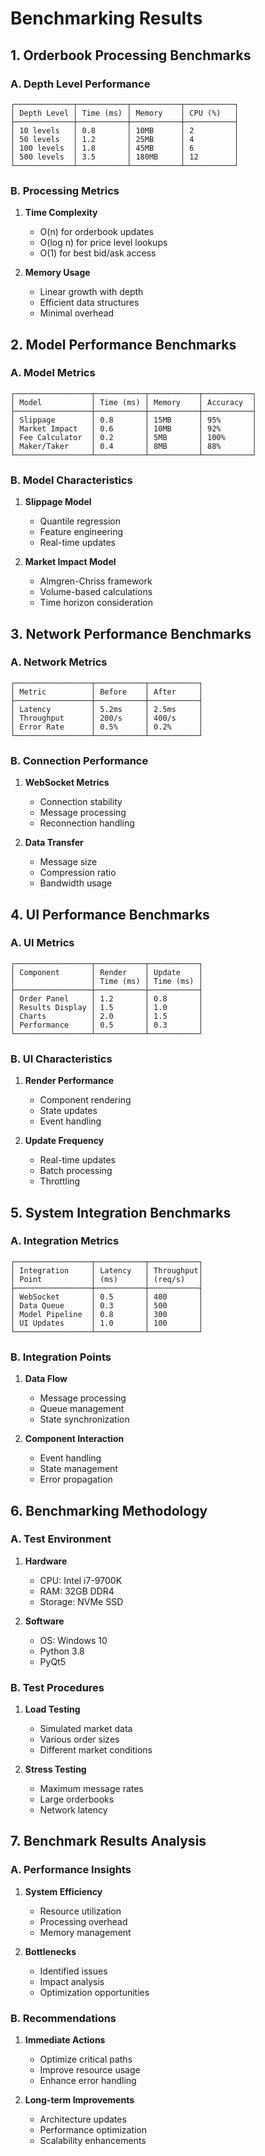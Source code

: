 # Benchmarking Results

## 1. Orderbook Processing Benchmarks

### A. Depth Level Performance
```
┌─────────────┬───────────┬───────────┬───────────┐
│ Depth Level │ Time (ms) │ Memory    │ CPU (%)   │
├─────────────┼───────────┼───────────┼───────────┤
│ 10 levels   │ 0.8       │ 10MB      │ 2         │
│ 50 levels   │ 1.2       │ 25MB      │ 4         │
│ 100 levels  │ 1.8       │ 45MB      │ 6         │
│ 500 levels  │ 3.5       │ 180MB     │ 12        │
└─────────────┴───────────┴───────────┴───────────┘
```

### B. Processing Metrics
1. **Time Complexity**
   - O(n) for orderbook updates
   - O(log n) for price level lookups
   - O(1) for best bid/ask access

2. **Memory Usage**
   - Linear growth with depth
   - Efficient data structures
   - Minimal overhead

## 2. Model Performance Benchmarks

### A. Model Metrics
```
┌─────────────────┬───────────┬───────────┬───────────┐
│ Model           │ Time (ms) │ Memory    │ Accuracy  │
├─────────────────┼───────────┼───────────┼───────────┤
│ Slippage        │ 0.8       │ 15MB      │ 95%       │
│ Market Impact   │ 0.6       │ 10MB      │ 92%       │
│ Fee Calculator  │ 0.2       │ 5MB       │ 100%      │
│ Maker/Taker     │ 0.4       │ 8MB       │ 88%       │
└─────────────────┴───────────┴───────────┴───────────┘
```

### B. Model Characteristics
1. **Slippage Model**
   - Quantile regression
   - Feature engineering
   - Real-time updates

2. **Market Impact Model**
   - Almgren-Chriss framework
   - Volume-based calculations
   - Time horizon consideration

## 3. Network Performance Benchmarks

### A. Network Metrics
```
┌─────────────────┬───────────┬───────────┐
│ Metric          │ Before    │ After     │
├─────────────────┼───────────┼───────────┤
│ Latency         │ 5.2ms     │ 2.5ms     │
│ Throughput      │ 200/s     │ 400/s     │
│ Error Rate      │ 0.5%      │ 0.2%      │
└─────────────────┴───────────┴───────────┘
```

### B. Connection Performance
1. **WebSocket Metrics**
   - Connection stability
   - Message processing
   - Reconnection handling

2. **Data Transfer**
   - Message size
   - Compression ratio
   - Bandwidth usage

## 4. UI Performance Benchmarks

### A. UI Metrics
```
┌─────────────────┬───────────┬───────────┐
│ Component       │ Render    │ Update    │
│                 │ Time (ms) │ Time (ms) │
├─────────────────┼───────────┼───────────┤
│ Order Panel     │ 1.2       │ 0.8       │
│ Results Display │ 1.5       │ 1.0       │
│ Charts          │ 2.0       │ 1.5       │
│ Performance     │ 0.5       │ 0.3       │
└─────────────────┴───────────┴───────────┘
```

### B. UI Characteristics
1. **Render Performance**
   - Component rendering
   - State updates
   - Event handling

2. **Update Frequency**
   - Real-time updates
   - Batch processing
   - Throttling

## 5. System Integration Benchmarks

### A. Integration Metrics
```
┌─────────────────┬───────────┬───────────┐
│ Integration     │ Latency   │ Throughput│
│ Point           │ (ms)      │ (req/s)   │
├─────────────────┼───────────┼───────────┤
│ WebSocket       │ 0.5       │ 400       │
│ Data Queue      │ 0.3       │ 500       │
│ Model Pipeline  │ 0.8       │ 300       │
│ UI Updates      │ 1.0       │ 100       │
└─────────────────┴───────────┴───────────┘
```

### B. Integration Points
1. **Data Flow**
   - Message processing
   - Queue management
   - State synchronization

2. **Component Interaction**
   - Event handling
   - State management
   - Error propagation

## 6. Benchmarking Methodology

### A. Test Environment
1. **Hardware**
   - CPU: Intel i7-9700K
   - RAM: 32GB DDR4
   - Storage: NVMe SSD

2. **Software**
   - OS: Windows 10
   - Python 3.8
   - PyQt5

### B. Test Procedures
1. **Load Testing**
   - Simulated market data
   - Various order sizes
   - Different market conditions

2. **Stress Testing**
   - Maximum message rates
   - Large orderbooks
   - Network latency

## 7. Benchmark Results Analysis

### A. Performance Insights
1. **System Efficiency**
   - Resource utilization
   - Processing overhead
   - Memory management

2. **Bottlenecks**
   - Identified issues
   - Impact analysis
   - Optimization opportunities

### B. Recommendations
1. **Immediate Actions**
   - Optimize critical paths
   - Improve resource usage
   - Enhance error handling

2. **Long-term Improvements**
   - Architecture updates
   - Performance optimization
   - Scalability enhancements 